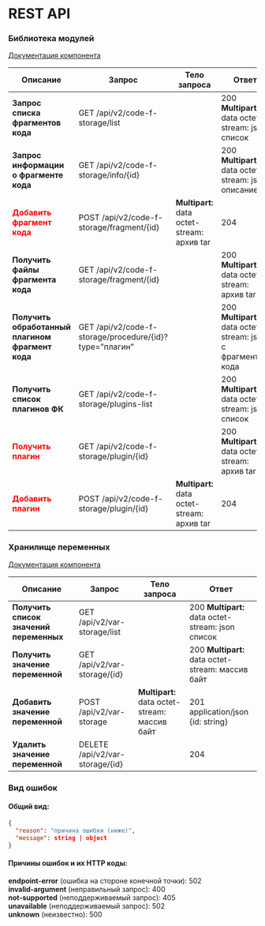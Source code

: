 # REST API

### Библиотека модулей
[Документация компонента](https://gitlab.com/ansab3/codefragmentcontrolsystem/-/blob/main/USE.md?ref_type=heads)

| Описание                                                  | Запрос                                                   | Тело запроса                                    | Ответ                                                            |
|-----------------------------------------------------------|----------------------------------------------------------|-------------------------------------------------|------------------------------------------------------------------|
| **Запрос списка <br>фрагментов кода**                     | GET  /api/v2/code-f-storage/list                         |                                                 | 200 **Multipart:**<br> data octet-stream: json список            |
| **Запрос информации <br>о фрагменте кода**                | GET  /api/v2/code-f-storage/info/{id}                    |                                                 | 200 **Multipart:**<br> data octet-stream: json описание          |
| <span style="color:red">**Добавить фрагмент кода**</span> | POST /api/v2/code-f-storage/fragment/{id}                | **Multipart:**<br> data octet-stream: архив tar | 204                                                              |
| **Получить файлы <br>фрагмента кода**                     | GET  /api/v2/code-f-storage/fragment/{id}                |                                                 | 200 **Multipart:**<br> data octet-stream: архив tar              |
| **Получить обработанный <br>плагином фрагмент кода**      | GET  /api/v2/code-f-storage/procedure/{id}?type="плагин" |                                                 | 200 **Multipart:**<br> data octet-stream: json с фрагментом кода |
| **Получить список <br>плагинов ФК**                       | GET  /api/v2/code-f-storage/plugins-list                 |                                                 | 200 **Multipart:**<br> data octet-stream: json список            |
| <span style="color:red">**Получить плагин**</span>        | GET  /api/v2/code-f-storage/plugin/{id}                  |                                                 | 200 **Multipart:**<br> data octet-stream: архив tar              |
| <span style="color:red">**Добавить плагин**</span>        | POST /api/v2/code-f-storage/plugin/{id}                  | **Multipart:**<br> data octet-stream: архив tar | 204                                                              |

### Хранилище переменных
[Документация компонента](https://t.me/c/1845197994/663/723)

| Описание                                                      | Запрос                          | Тело запроса                                      | Ответ                                                |
|---------------------------------------------------------------|---------------------------------|---------------------------------------------------|------------------------------------------------------|
| **Получить список значений переменных**                       | GET    /api/v2/var-storage/list |                                                   | 200 **Multipart:**<br> data octet-stream: json список |
| **Получить значение переменной**                              | GET    /api/v2/var-storage/{id} |                                                   | 200 **Multipart:**<br> data octet-stream: массив байт |
| **Добавить значение переменной**                              | POST   /api/v2/var-storage      | **Multipart:**<br> data octet-stream: массив байт | 201 application/json {id: string}                    |
| **Удалить значение переменной**                               | DELETE /api/v2/var-storage/{id} |                                                   | 204                                                  | 

### Вид ошибок
#### Общий вид:
```json
{
  "reason": "причина ошибки (ниже)",
  "message": string | object
}
```

#### Причины ошибок и их HTTP коды:  
**endpoint-error** (ошибка на стороне конечной точки): 502  
**invalid-argument** (неправильный запрос): 400  
**not-supported** (неподдерживаемый запрос): 405  
**unavailable** (неподдерживаемый запрос): 502  
**unknown** (неизвестно): 500  